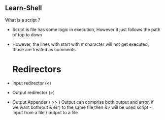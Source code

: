 ## Learn-Shell

What is a script ?
- Script is file has some logic in execution, However it just follows the path of top to down
- However, the lines with start with # character will not get executed, those are treated as comments.
  # Redirectors

- Input redirector (<)
- Output redirector (>)
- Output Appender ( >> )
Output can comprise both output and error, if we want both(out & err) to the same file then &> will be used
script - Input from a file / output to a file

